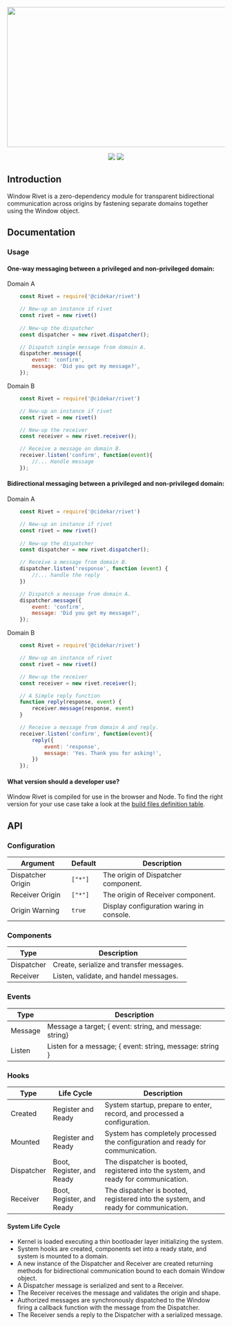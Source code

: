 <p align="center"><img src="https://user-images.githubusercontent.com/4164072/69190577-ad0c9a80-0aee-11ea-923e-b90f28883be9.png" width="540" height="325"></p>

<p align="center"><img src="https://img.shields.io/badge/License-Apache%202.0-brightgreen">&nbsp;<img src="https://img.shields.io/badge/npm-latest-blue.svg?maxAge=2592000"></p>

## Introduction
Window Rivet is a zero-dependency module for transparent bidirectional communication across origins by fastening separate domains together using the Window object.

## Documentation
### Usage
#### One-way messaging between a privileged and non-privileged domain:

Domain A
```js
    const Rivet = require('@cidekar/rivet')

    // New-up an instance if rivet 
    const rivet = new rivet()
    
    // New-up the dispatcher
    const dispatcher = new rivet.dispatcher();

    // Dispatch single message from domain A.
    dispatcher.message({
        event: 'confirm', 
        message: 'Did you get my message?',
    });
```

Domain B
```js
    const Rivet = require('@cidekar/rivet')

    // New-up an instance if rivet 
    const rivet = new rivet()

    // New-up the receiver
    const receiver = new rivet.receiver();

    // Receive a message on domain B.
    receiver.listen('confirm', function(event){
        //... Handle message 
    });
```

#### Bidirectional messaging between a privileged and non-privileged domain:

Domain A
```js
    const Rivet = require('@cidekar/rivet')

    // New-up an instance if rivet 
    const rivet = new rivet()
    
    // New-up the dispatcher
    const dispatcher = new rivet.dispatcher();

    // Receive a message from domain B.
    dispatcher.listen('response', function (event) {
        //... handle the reply 
    })

    // Dispatch a message from domain A.
    dispatcher.message({
        event: 'confirm', 
        message: 'Did you get my message?',
    });
```

Domain B
```js
    const Rivet = require('@cidekar/rivet')

    // New-up an instance of rivet 
    const rivet = new rivet()

    // New-up the receiver
    const receiver = new rivet.receiver();

    // A Simple reply function
    function reply(response, event) {
        receiver.message(response, event)
    }

    // Receive a message from domain A and reply.
    receiver.listen('confirm', function(event){
        reply({
            event: 'response',
            message: 'Yes. Thank you for asking!',
        })
    });

```
#### What version should a developer use?
Window Rivet is compiled for use in the browser and Node. To find the right version for your use case take a look at the [build files definition table](/dist/).

## API
### Configuration
| Argument          | Default   | Description   | 
| ----------------- | --------- | ------------------------------------------------------- |
| Dispatcher Origin | ```["*"]```   | The origin of Dispatcher component.                     |
| Receiver Origin   | ```["*"]```   | The origin of Receiver component.                       |
| Origin Warning    | ```true```      | Display configuration waring in console.                |

### Components
| Type           | Description   | 
| -------------  | ------------- |
| Dispatcher     | Create, serialize and transfer messages. |
| Receiver       | Listen, validate, and handel messages. |

### Events
| Type           | Description   | 
| -------------  | ------------- |
| Message        |  Message a target; { event: string, and message: string}  |
| Listen         |  Listen for a message; { event: string, message: string } |

### Hooks
| Type           | Life Cycle | Description   | 
| -------------  | ------------- | ------------- |
| Created        |  Register and Ready | System startup, prepare to enter, record, and processed a configuration.              |
| Mounted        |  Register and Ready | System has completely processed the configuration and ready for communication.            |
| Dispatcher     |  Boot, Register, and Ready | The dispatcher is booted, registered into the system, and ready for communication.            |
| Receiver     |  Boot, Register, and Ready | The dispatcher is booted, registered into the system, and ready for communication.            |


#### System Life Cycle
- Kernel is loaded executing a thin bootloader layer initializing the system.
- System hooks are created, components set into a ready state, and system is mounted to a domain.
- A new instance of the Dispatcher and Receiver are created returning methods for bidirectional communication bound to each domain Window object.
- A Dispatcher message is serialized and sent to a Receiver.
- The Receiver receives the message and validates the origin and shape. 
- Authorized messages are synchronously dispatched to the Window firing a callback function with the message from the Dispatcher.
- The Receiver sends a reply to the Dispatcher with a serialized message.